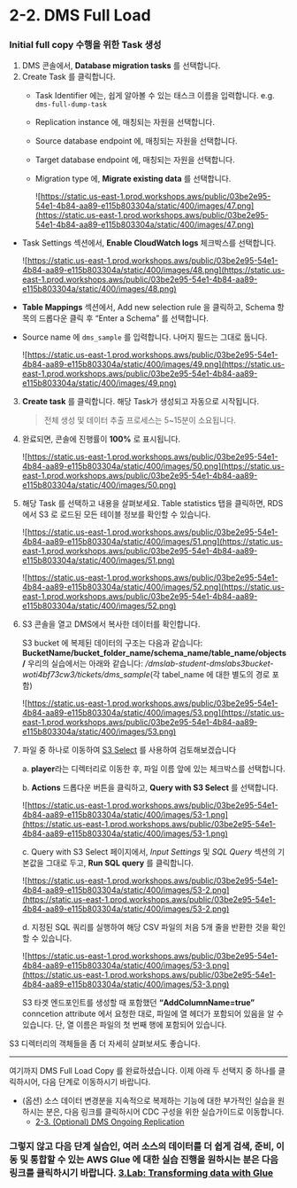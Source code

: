 # 2-2. DMS Full Load

### Initial full copy 수행을 위한 Task 생성

1. DMS 콘솔에서, **Database migration tasks** 를 선택합니다.
2. Create Task 를 클릭합니다.
    - Task Identifier 에는, 쉽게 알아볼 수 있는 태스크 이름을 입력합니다. e.g. `dms-full-dump-task`
    - Replication instance 에, 매칭되는 자원을 선택합니다.
    - Source database endpoint 에, 매칭되는 자원을 선택합니다.
    - Target database endpoint 에, 매칭되는 자원을 선택합니다.
    - Migration type 에, **Migrate existing data** 를 선택합니다.
        
        ![https://static.us-east-1.prod.workshops.aws/public/03be2e95-54e1-4b84-aa89-e115b803304a/static/400/images/47.png](https://static.us-east-1.prod.workshops.aws/public/03be2e95-54e1-4b84-aa89-e115b803304a/static/400/images/47.png)
        
- Task Settings 섹션에서, **Enable CloudWatch logs** 체크박스를 선택합니다.
    
    ![https://static.us-east-1.prod.workshops.aws/public/03be2e95-54e1-4b84-aa89-e115b803304a/static/400/images/48.png](https://static.us-east-1.prod.workshops.aws/public/03be2e95-54e1-4b84-aa89-e115b803304a/static/400/images/48.png)
    
- **Table Mappings** 섹션에서, Add new selection rule 을 클릭하고, Schema 항목의 드롭다운 클릭 후 “Enter a Schema” 를 선택합니다.
- Source name 에 `dms_sample` 를 입력합니다. 나머지 필드는 그대로 둡니다.
    
    ![https://static.us-east-1.prod.workshops.aws/public/03be2e95-54e1-4b84-aa89-e115b803304a/static/400/images/49.png](https://static.us-east-1.prod.workshops.aws/public/03be2e95-54e1-4b84-aa89-e115b803304a/static/400/images/49.png)
    

3. **Create task** 를 클릭합니다. 해당 Task가 생성되고 자동으로 시작됩니다.
    > 전체 생성 및 데이터 추출 프로세스는 5~15분이 소요됩니다.
4. 완료되면, 콘솔에 진행률이 **100%** 로 표시됩니다.
    
    ![https://static.us-east-1.prod.workshops.aws/public/03be2e95-54e1-4b84-aa89-e115b803304a/static/400/images/50.png](https://static.us-east-1.prod.workshops.aws/public/03be2e95-54e1-4b84-aa89-e115b803304a/static/400/images/50.png)
    

5. 해당 Task 를 선택하고 내용을 살펴보세요. Table statistics 탭을 클릭하면, RDS 에서 S3 로 로드된 모든 테이블 정보를 확인할 수 있습니다.

    ![https://static.us-east-1.prod.workshops.aws/public/03be2e95-54e1-4b84-aa89-e115b803304a/static/400/images/51.png](https://static.us-east-1.prod.workshops.aws/public/03be2e95-54e1-4b84-aa89-e115b803304a/static/400/images/51.png)

    ![https://static.us-east-1.prod.workshops.aws/public/03be2e95-54e1-4b84-aa89-e115b803304a/static/400/images/52.png](https://static.us-east-1.prod.workshops.aws/public/03be2e95-54e1-4b84-aa89-e115b803304a/static/400/images/52.png)

6. S3 콘솔을 열고 DMS에서 복사한 데이터를 확인합니다.

    S3 bucket 에 복제된 데이터의 구조는 다음과 같습니다:
        **BucketName/bucket_folder_name/schema_name/table_name/objects/**
    우리의 실습에서는 아래와 같습니다:
        */dmslab-student-dmslabs3bucket-woti4bf73cw3/tickets/dms_sample*(각 tabel_name 에 대한 별도의 경로 포함)

    ![https://static.us-east-1.prod.workshops.aws/public/03be2e95-54e1-4b84-aa89-e115b803304a/static/400/images/53.png](https://static.us-east-1.prod.workshops.aws/public/03be2e95-54e1-4b84-aa89-e115b803304a/static/400/images/53.png)

7. 파일 중 하나로 이동하여 [S3 Select](https://docs.aws.amazon.com/AmazonS3/latest/userguide/selecting-content-from-objects.html) 를 사용하여 검토해보겠습니다

   a. **player**라는 디렉터리로 이동한 후, 파일 이름 앞에 있는 체크박스를 선택합니다.
   
   b. **Actions** 드롭다운 버튼을 클릭하고, **Query with S3 Select** 를 선택합니다.

   ![https://static.us-east-1.prod.workshops.aws/public/03be2e95-54e1-4b84-aa89-e115b803304a/static/400/images/53-1.png](https://static.us-east-1.prod.workshops.aws/public/03be2e95-54e1-4b84-aa89-e115b803304a/static/400/images/53-1.png)

   c. Query with S3 Select 페이지에서, *Input Settings* 및 *SQL Query* 섹션의 기본값을 그대로 두고, **Run SQL query** 를 클릭합니다.

   ![https://static.us-east-1.prod.workshops.aws/public/03be2e95-54e1-4b84-aa89-e115b803304a/static/400/images/53-2.png](https://static.us-east-1.prod.workshops.aws/public/03be2e95-54e1-4b84-aa89-e115b803304a/static/400/images/53-2.png)

   d. 지정된 SQL 쿼리를 실행하여 해당 CSV 파일의 처음 5개 줄을 반환한 것을 확인할 수 있습니다.

   ![https://static.us-east-1.prod.workshops.aws/public/03be2e95-54e1-4b84-aa89-e115b803304a/static/400/images/53-3.png](https://static.us-east-1.prod.workshops.aws/public/03be2e95-54e1-4b84-aa89-e115b803304a/static/400/images/53-3.png)
    
    
   S3 타겟 엔드포인트를 생성할 때 포함했던 **“AddColumnName=true”** conncetion attribute 에서 요청한 대로, 파일에 열 헤더가 포함되어 있음을 알 수 있습니다. 단, 열 이름은 파일의 첫 번째 행에 포함되어 있습니다.

S3 디렉터리의 객체들을 좀 더 자세히 살펴보셔도 좋습니다.
*****
여기까지 DMS Full Load Copy 를 완료하셨습니다. 이제 아래 두 선택지 중 하나를 클릭하시어, 다음 단계로 이동하시기 바랍니다.

- (옵션) 소스 데이터 변경분을 지속적으로 복제하는 기능에 대한 부가적인 실습을 원하시는 분은, 다음 링크를 클릭하시어 CDC 구성을 위한 실습가이드로 이동합니다.
  - [2-3. (Optional) DMS Ongoing Replication](./2-3.DMSCDC.md)

### 그렇지 않고 다음 단계 실습인, 여러 소스의 데이터를 더 쉽게 검색, 준비, 이동 및 통합할 수 있는 AWS Glue 에 대한 실습 진행을 원하시는 분은 다음 링크를 클릭하시기 바랍니다. [3.Lab: Transforming data with Glue](../detail/3.Lab:TransformingdatawithGlue.md) ###
